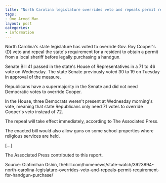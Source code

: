 ```yaml
---
title: "North Carolina legislature overrides veto and repeals permit requirement for handgun purchase"
tags:
- One Armed Man
layout: post
categories:
- information
---
```


North Carolina's state legislature has voted to override Gov. Roy Cooper's (D) veto and repeal the state's requirement for a resident to obtain a permit from a local sheriff before legally purchasing a handgun.

Senate Bill 41 passed in the state's House of Representatives in a 71 to 46 vote on Wednesday. The state Senate previously voted 30 to 19 on Tuesday in approval of the measure.

Republicans have a supermajority in the Senate and did not need Democratic votes to override Cooper.

In the House, three Democrats weren't present at Wednesday morning's vote, meaning that state Republicans only need 71 votes to override Cooper's veto instead of 72.

The repeal will take effect immediately, according to The Associated Press.

The enacted bill would also allow guns on some school properties where religious services are held.

\[...\]

The Associated Press contributed to this report.

Source: Olafimihan Oshin, thehill.com/homenews/state-watch/3923894-north-carolina-legislature-overrides-veto-and-repeals-permit-requirement-for-handgun-purchase/